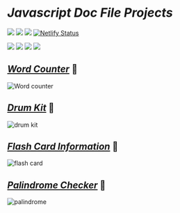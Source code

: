 # _Javascript Doc File Projects_
<img src="https://img.shields.io/badge/JavaScript Doc Projects-Javascript-yellow" /> <img src="https://img.shields.io/badge/Course-Full%20Stack%20JavaScript%20Web%20Developer%20Bootcamp-brightgreen" /> <img src="https://img.shields.io/badge/Instructor-Hitesh%20Chowdhary%20Sir-orange" />
[![Netlify Status](https://api.netlify.com/api/v1/badges/24689925-d1f1-434c-a82e-0780baef19cc/deploy-status)](https://app.netlify.com/sites/js-palindrome-checker/deploys)
<br>

<img src="https://img.shields.io/badge/Project 1-Word Counter-5D3FD3" /> <img src="https://img.shields.io/badge/Project 2-Drum Kit-5D3FD3" /> <img src="https://img.shields.io/badge/Project 3-Flash Card Information-5D3FD3" /> <img src="https://img.shields.io/badge/Project 4-Palindrome Checker-5D3FD3" />

## _[Word Counter](https://wordcounter-js.netlify.app/)_ 🔗
![Word counter](https://user-images.githubusercontent.com/91872149/209664699-adf6cff4-7097-49a5-8aed-039102e81f40.png)

## _[Drum Kit](https://drum-kit-in-js.netlify.app/)_ 🔗
![drum kit](https://user-images.githubusercontent.com/91872149/209892030-f51c4e29-12ed-46f9-9e64-3b032e986c2f.png)

## _[Flash Card Information](https://flash-card-information-in-js.netlify.app/)_ 🔗
![flash card](https://user-images.githubusercontent.com/91872149/210039051-bf018b39-52af-4d3c-9db5-75c895cf0320.png)


## _[Palindrome Checker](https://js-palindrome-checker.netlify.app/)_ 🔗
![palindrome](https://user-images.githubusercontent.com/91872149/210039264-14a47119-c629-46c8-9b20-e988495c2901.png)
